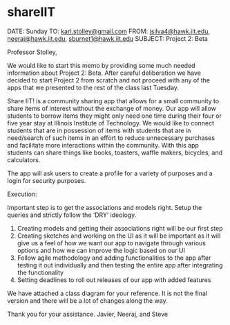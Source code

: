 # shareIIT
DATE: Sunday 
TO: karl.stolley@gmail.com
FROM: jsilva4@hawk.iit.edu, neeraj@hawk.iit.edu, sburnet1@hawk.iit.edu
SUBJECT: Project 2: Beta

Professor Stolley,

We would like to start this memo by providing some much needed information about Project 2: Beta. After careful deliberation we have decided to start Project 2 from scratch and not proceed with any of the apps that we presented to the rest of the class last Tuesday. 

Share IIT! is a community sharing app that allows for a small community to share items of interest without the exchange of money. Our app will allow students to borrow items they might only need one time during their four or five year stay at Illinois Institute of Technology. We would like to connect students that are in possession of items with students that are in need/search of such items in an effort to reduce unnecessary purchases and facilitate more interactions within the community.  With this app students can share things like books, toasters, waffle makers, bicycles, and calculators. 

The app will ask users to create a profile for a variety of purposes and a login for security purposes.

Execution:


Important step is to get the associations and models right. Setup the queries and strictly follow the ‘DRY’ ideology.

1) Creating models and getting their associations right will be our first step
2) Creating sketches and working on the UI as it will be important as it will give us a feel of how we want our app to navigate through various options and how we can improve the logic based on our UI
3) Follow agile methodology and adding functionalities to the app after testing it out individually and then testing the entire app after integrating the functionality
4) Setting deadlines to roll out releases of our app with added features

We have attached a class diagram for your reference. It is not the final version and there will be a lot of changes along the way.


Thank you for your assistance.
Javier, Neeraj, and Steve
